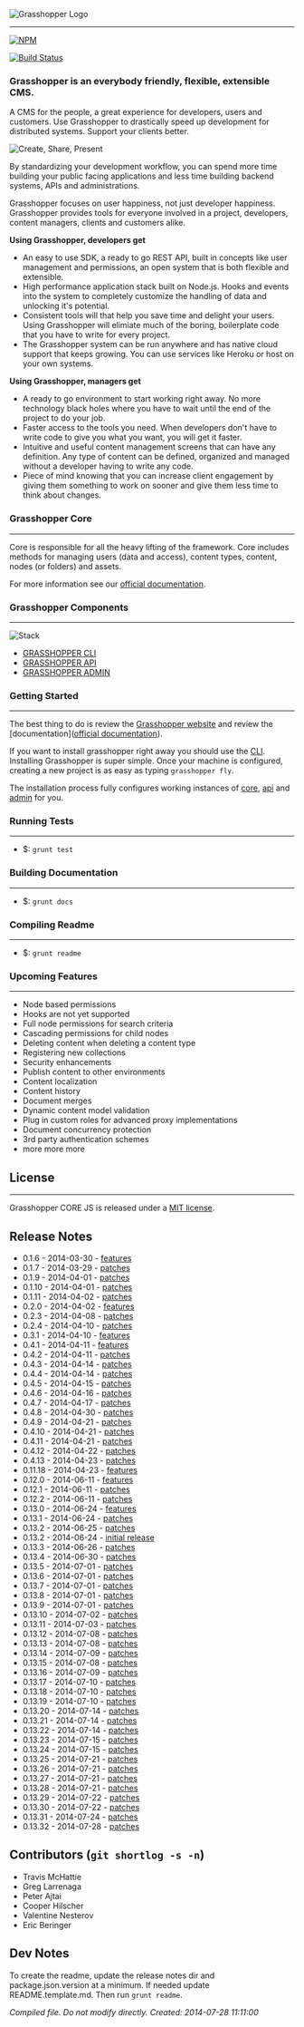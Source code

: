 ![Grasshopper Logo](https://s3.amazonaws.com/SolidInteractive/images/grasshopper/grasshopper-core.jpg)

---------------------------------------------------------------

[![NPM](https://nodei.co/npm/grasshopper-core.png)](https://nodei.co/npm/grasshopper-core/)

[![Build Status](https://travis-ci.org/Solid-Interactive/grasshopper-core-nodejs.png?branch=master)](https://travis-ci.org/Solid-Interactive/grasshopper-core-nodejs)

### Grasshopper is an everybody friendly, flexible, extensible CMS.

A CMS for the people, a great experience for developers, users and customers. Use Grasshopper to drastically speed up development for distributed systems. Support your clients better.

![Create, Share, Present](http://solid-interactive.github.io/grasshopper-core-nodejs/images/create-share-present.png)

By standardizing your development workflow, you can spend more time building your public facing applications and less time building backend systems, APIs and administrations.

Grasshopper focuses on user happiness, not just developer happiness. Grasshopper provides tools for everyone involved in a project, developers, content managers, clients and customers alike.

**Using Grasshopper, developers get**

* An easy to use SDK, a ready to go REST API, built in concepts like user management and permissions, an open system that is both flexible and extensible.
* High performance application stack built on Node.js. Hooks and events into the system to completely customize the handling of data and unlocking it's potential.
* Consistent tools will that help you save time and delight your users. Using Grasshopper will elimiate much of the boring, boilerplate code that you have to write for every project.
* The Grasshopper system can be run anywhere and has native cloud support that keeps growing. You can use services like Heroku or host on your own systems.

**Using Grasshopper, managers get**

* A ready to go environment to start working right away. No more technology black holes where you have to wait until the end of the project to do your job.
* Faster access to the tools you need. When developers don't have to write code to give you what you want, you will get it faster.
* Intuitive and useful content management screens that can have any definition. Any type of content can be defined, organized and managed without a developer having to write any code.
* Piece of mind knowing that you can increase client engagement by giving them something to work on sooner and give them less time to think about changes.


### Grasshopper Core

---------------------------------------------------------------------------------

Core is responsible for all the heavy lifting of the framework. Core includes methods for managing users (data and access), content types, content, nodes (or folders) and assets.

For more information see our [official documentation](http://solid-interactive.github.io/grasshopper-core-nodejs/documentation.html#gettingstarted).


### Grasshopper Components

---------------------------------------------------------------------------------

![Stack](http://solid-interactive.github.io/grasshopper-core-nodejs/images/stack.png)

* [GRASSHOPPER CLI](https://github.com/Solid-Interactive/grasshopper-cli)
* [GRASSHOPPER API](https://github.com/Solid-Interactive/grasshopper-api-js)
* [GRASSHOPPER ADMIN](https://github.com/Solid-Interactive/grasshopper-admin)


### Getting Started

------------------------------------------------------------------

The best thing to do is review the [Grasshopper website](http://solid-interactive.github.io/grasshopper-core-nodejs) and review the [documentation]([official documentation](http://solid-interactive.github.io/grasshopper-core-nodejs/documentation.html)).

If you want to install grasshopper right away you should use the [CLI](https://github.com/Solid-Interactive/grasshopper-cli). Installing Grasshopper is super simple. Once your machine is configured, creating a new project is as easy as typing `grasshopper fly`.

The installation process fully configures working instances of [core](https://github.com/Solid-Interactive/grasshopper-core-nodejs), [api](https://github.com/Solid-Interactive/grasshopper-api-js) and [admin](https://github.com/Solid-Interactive/grasshopper-admin) for you.


### Running Tests

-------------------------------------------------------

* $: ```grunt test```

### Building Documentation

-------------------------------------------------------

* $: ```grunt docs```


### Compiling Readme

-------------------------------------------------------

* $: ```grunt readme```

### Upcoming Features

-------------------------------------------------------

* Node based permissions
* Hooks are not yet supported
* Full node permissions for search criteria
* Cascading permissions for child nodes
* Deleting content when deleting a content type
* Registering new collections
* Security enhancements
* Publish content to other environments
* Content localization
* Content history
* Document merges
* Dynamic content model validation
* Plug in custom roles for advanced proxy implementations
* Document concurrency protection
* 3rd party authentication schemes
* more more more


## License

-------------------------------------------------------

Grasshopper CORE JS is released under a [MIT license](https://github.com/Solid-Interactive/grasshopper-core-nodejs/blob/master/LICENSE).

## Release Notes

* 0.1.6 - 2014-03-30 - [features](https://github.com/Solid-Interactive/grasshopper-core-nodejs/tree/kirby/release_notes/0.1.6_2014-03-30.md)
* 0.1.7 - 2014-03-29 - [patches](https://github.com/Solid-Interactive/grasshopper-core-nodejs/tree/kirby/release_notes/0.1.7_2014-03-29.md)
* 0.1.9 - 2014-04-01 - [patches](https://github.com/Solid-Interactive/grasshopper-core-nodejs/tree/kirby/release_notes/0.1.9_2014-04-01.md)
* 0.1.10 - 2014-04-01 - [patches](https://github.com/Solid-Interactive/grasshopper-core-nodejs/tree/kirby/release_notes/0.1.10_2014-04-01.md)
* 0.1.11 - 2014-04-02 - [patches](https://github.com/Solid-Interactive/grasshopper-core-nodejs/tree/kirby/release_notes/0.1.11_2014-04-02.md)
* 0.2.0 - 2014-04-02 - [features](https://github.com/Solid-Interactive/grasshopper-core-nodejs/tree/kirby/release_notes/0.2.0_2014-04-02.md)
* 0.2.3 - 2014-04-08 - [patches](https://github.com/Solid-Interactive/grasshopper-core-nodejs/tree/kirby/release_notes/0.2.3_2014-04-08.md)
* 0.2.4 - 2014-04-10 - [patches](https://github.com/Solid-Interactive/grasshopper-core-nodejs/tree/kirby/release_notes/0.2.4_2014-04-10.md)
* 0.3.1 - 2014-04-10 - [features](https://github.com/Solid-Interactive/grasshopper-core-nodejs/tree/kirby/release_notes/0.3.1_2014-04-10.md)
* 0.4.1 - 2014-04-11 - [features](https://github.com/Solid-Interactive/grasshopper-core-nodejs/tree/kirby/release_notes/0.4.1_2014-04-11.md)
* 0.4.2 - 2014-04-11 - [patches](https://github.com/Solid-Interactive/grasshopper-core-nodejs/tree/kirby/release_notes/0.4.2_2014-04-11.md)
* 0.4.3 - 2014-04-14 - [patches](https://github.com/Solid-Interactive/grasshopper-core-nodejs/tree/kirby/release_notes/0.4.3_2014-04-14.md)
* 0.4.4 - 2014-04-14 - [patches](https://github.com/Solid-Interactive/grasshopper-core-nodejs/tree/kirby/release_notes/0.4.4_2014-04-14.md)
* 0.4.5 - 2014-04-15 - [patches](https://github.com/Solid-Interactive/grasshopper-core-nodejs/tree/kirby/release_notes/0.4.5_2014-04-15.md)
* 0.4.6 - 2014-04-16 - [patches](https://github.com/Solid-Interactive/grasshopper-core-nodejs/tree/kirby/release_notes/0.4.6_2014-04-16.md)
* 0.4.7 - 2014-04-17 - [patches](https://github.com/Solid-Interactive/grasshopper-core-nodejs/tree/kirby/release_notes/0.4.7_2014-04-17.md)
* 0.4.8 - 2014-04-30 - [patches](https://github.com/Solid-Interactive/grasshopper-core-nodejs/tree/kirby/release_notes/0.4.8_2014-04-30.md)
* 0.4.9 - 2014-04-21 - [patches](https://github.com/Solid-Interactive/grasshopper-core-nodejs/tree/kirby/release_notes/0.4.9_2014-04-21.md)
* 0.4.10 - 2014-04-21 - [patches](https://github.com/Solid-Interactive/grasshopper-core-nodejs/tree/kirby/release_notes/0.4.10_2014-04-21.md)
* 0.4.11 - 2014-04-21 - [patches](https://github.com/Solid-Interactive/grasshopper-core-nodejs/tree/kirby/release_notes/0.4.11_2014-04-21.md)
* 0.4.12 - 2014-04-22 - [patches](https://github.com/Solid-Interactive/grasshopper-core-nodejs/tree/kirby/release_notes/0.4.12_2014-04-22.md)
* 0.4.13 - 2014-04-23 - [patches](https://github.com/Solid-Interactive/grasshopper-core-nodejs/tree/kirby/release_notes/0.4.13_2014-04-23.md)
* 0.11.18 - 2014-04-23 - [features](https://github.com/Solid-Interactive/grasshopper-core-nodejs/tree/kirby/release_notes/0.11.18_2014-04-23.md)
* 0.12.0 - 2014-06-11 - [features](https://github.com/Solid-Interactive/grasshopper-core-nodejs/tree/kirby/release_notes/0.12.0_2014-06-11.md)
* 0.12.1 - 2014-06-11 - [patches](https://github.com/Solid-Interactive/grasshopper-core-nodejs/tree/kirby/release_notes/0.12.1_2014-06-11.md)
* 0.12.2 - 2014-06-11 - [patches](https://github.com/Solid-Interactive/grasshopper-core-nodejs/tree/kirby/release_notes/0.12.2_2014-06-11.md)
* 0.13.0 - 2014-06-24 - [features](https://github.com/Solid-Interactive/grasshopper-core-nodejs/tree/kirby/release_notes/0.13.0_2014-06-24.md)
* 0.13.1 - 2014-06-24 - [patches](https://github.com/Solid-Interactive/grasshopper-core-nodejs/tree/kirby/release_notes/0.13.1_2014-06-24.md)
* 0.13.2 - 2014-06-25 - [patches](https://github.com/Solid-Interactive/grasshopper-core-nodejs/tree/kirby/release_notes/0.13.2_2014-06-25.md)
* 0.13.2 - 2014-06-24 - [initial release](https://github.com/Solid-Interactive/grasshopper-core-nodejs/tree/kirby/release_notes/0.13.2_2014-06-24.md)
* 0.13.3 - 2014-06-26 - [patches](https://github.com/Solid-Interactive/grasshopper-core-nodejs/tree/kirby/release_notes/0.13.3_2014-06-26.md)
* 0.13.4 - 2014-06-30 - [patches](https://github.com/Solid-Interactive/grasshopper-core-nodejs/tree/kirby/release_notes/0.13.4_2014-06-30.md)
* 0.13.5 - 2014-07-01 - [patches](https://github.com/Solid-Interactive/grasshopper-core-nodejs/tree/kirby/release_notes/0.13.5_2014-07-01.md)
* 0.13.6 - 2014-07-01 - [patches](https://github.com/Solid-Interactive/grasshopper-core-nodejs/tree/kirby/release_notes/0.13.6_2014-07-01.md)
* 0.13.7 - 2014-07-01 - [patches](https://github.com/Solid-Interactive/grasshopper-core-nodejs/tree/kirby/release_notes/0.13.7_2014-07-01.md)
* 0.13.8 - 2014-07-01 - [patches](https://github.com/Solid-Interactive/grasshopper-core-nodejs/tree/kirby/release_notes/0.13.8_2014-07-01.md)
* 0.13.9 - 2014-07-01 - [patches](https://github.com/Solid-Interactive/grasshopper-core-nodejs/tree/kirby/release_notes/0.13.9_2014-07-01.md)
* 0.13.10 - 2014-07-02 - [patches](https://github.com/Solid-Interactive/grasshopper-core-nodejs/tree/kirby/release_notes/0.13.10_2014-07-02.md)
* 0.13.11 - 2014-07-03 - [patches](https://github.com/Solid-Interactive/grasshopper-core-nodejs/tree/kirby/release_notes/0.13.11_2014-07-03.md)
* 0.13.12 - 2014-07-08 - [patches](https://github.com/Solid-Interactive/grasshopper-core-nodejs/tree/kirby/release_notes/0.13.12_2014-07-08.md)
* 0.13.13 - 2014-07-08 - [patches](https://github.com/Solid-Interactive/grasshopper-core-nodejs/tree/kirby/release_notes/0.13.13_2014-07-08.md)
* 0.13.14 - 2014-07-09 - [patches](https://github.com/Solid-Interactive/grasshopper-core-nodejs/tree/kirby/release_notes/0.13.14_2014-07-09.md)
* 0.13.15 - 2014-07-08 - [patches](https://github.com/Solid-Interactive/grasshopper-core-nodejs/tree/kirby/release_notes/0.13.15_2014-07-08.md)
* 0.13.16 - 2014-07-09 - [patches](https://github.com/Solid-Interactive/grasshopper-core-nodejs/tree/kirby/release_notes/0.13.16_2014-07-09.md)
* 0.13.17 - 2014-07-10 - [patches](https://github.com/Solid-Interactive/grasshopper-core-nodejs/tree/kirby/release_notes/0.13.17_2014-07-10.md)
* 0.13.18 - 2014-07-10 - [patches](https://github.com/Solid-Interactive/grasshopper-core-nodejs/tree/kirby/release_notes/0.13.18_2014-07-10.md)
* 0.13.19 - 2014-07-10 - [patches](https://github.com/Solid-Interactive/grasshopper-core-nodejs/tree/kirby/release_notes/0.13.19_2014-07-10.md)
* 0.13.20 - 2014-07-14 - [patches](https://github.com/Solid-Interactive/grasshopper-core-nodejs/tree/kirby/release_notes/0.13.20_2014-07-14.md)
* 0.13.21 - 2014-07-14 - [patches](https://github.com/Solid-Interactive/grasshopper-core-nodejs/tree/kirby/release_notes/0.13.21_2014-07-14.md)
* 0.13.22 - 2014-07-14 - [patches](https://github.com/Solid-Interactive/grasshopper-core-nodejs/tree/kirby/release_notes/0.13.22_2014-07-14.md)
* 0.13.23 - 2014-07-15 - [patches](https://github.com/Solid-Interactive/grasshopper-core-nodejs/tree/kirby/release_notes/0.13.23_2014-07-15.md)
* 0.13.24 - 2014-07-15 - [patches](https://github.com/Solid-Interactive/grasshopper-core-nodejs/tree/kirby/release_notes/0.13.24_2014-07-15.md)
* 0.13.25 - 2014-07-21 - [patches](https://github.com/Solid-Interactive/grasshopper-core-nodejs/tree/kirby/release_notes/0.13.25_2014-07-21.md)
* 0.13.26 - 2014-07-21 - [patches](https://github.com/Solid-Interactive/grasshopper-core-nodejs/tree/kirby/release_notes/0.13.26_2014-07-21.md)
* 0.13.27 - 2014-07-21 - [patches](https://github.com/Solid-Interactive/grasshopper-core-nodejs/tree/kirby/release_notes/0.13.27_2014-07-21.md)
* 0.13.28 - 2014-07-21 - [patches](https://github.com/Solid-Interactive/grasshopper-core-nodejs/tree/kirby/release_notes/0.13.28_2014-07-21.md)
* 0.13.29 - 2014-07-22 - [patches](https://github.com/Solid-Interactive/grasshopper-core-nodejs/tree/kirby/release_notes/0.13.29_2014-07-22.md)
* 0.13.30 - 2014-07-22 - [patches](https://github.com/Solid-Interactive/grasshopper-core-nodejs/tree/kirby/release_notes/0.13.30_2014-07-22.md)
* 0.13.31 - 2014-07-24 - [patches](https://github.com/Solid-Interactive/grasshopper-core-nodejs/tree/kirby/release_notes/0.13.31_2014-07-24.md)
* 0.13.32 - 2014-07-28 - [patches](https://github.com/Solid-Interactive/grasshopper-core-nodejs/tree/kirby/release_notes/0.13.32_2014-07-28.md)


## Contributors (`git shortlog -s -n`)

* Travis McHattie
* Greg Larrenaga
* Peter Ajtai
* Cooper Hilscher
* Valentine Nesterov
* Eric Beringer


## Dev Notes

To create the readme, update the release notes dir and package.json.version at a minimum. If needed update README.template.md.
Then run `grunt readme`.

_Compiled file. Do not modify directly. Created: 2014-07-28 11:11:00_